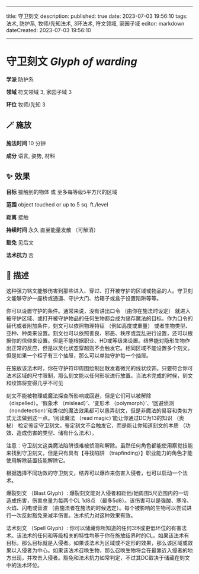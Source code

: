 
---
title: 守卫刻文
description: 
published: true
date: 2023-07-03 19:56:10
tags: 法术, 防护系, 牧师/先知法术, 3环法术, 符文领域, 家园子域
editor: markdown
dateCreated: 2023-07-03 19:56:10

---

# **守卫刻文** *Glyph of warding*

**学派** 防护系 

**领域** 符文领域 3, 家园子域 3

**环位** 牧师/先知 3

## 🪄 施放

**施法时间** 10 分钟

**成分** 语言, 姿势, 材料

## ✨ 效果 

**目标** 接触到的物体 或 至多每等级5平方尺的区域 

**范围** object touched or up to 5 sq. ft./level

**距离** 接触  

**持续时间** 永久 直至能量发散 （可解消） 

**豁免** 见后文

**法术抗力** 否

## 📖 描述

这种强力铭文能够伤害到那些进入、穿过、打开被守护的区域或物品的人。守卫刻文能够守护一座桥或通道、守护大门、给箱子或盒子设置陷阱等等。

你可以设置守护的条件。通常来说，没有讲出口令 （由你在施法时设定） 就进入被守护区域、或打开被守护物品的任何生物都会成为储存魔法的目标。作为口令的替代或者附加条件，刻文可以依照物理特征 （例如高度或重量） 或者生物类型、亚种、种类来设置。刻文也可以依照善良、邪恶、秩序或混乱进行设置，还可以根据你的信仰来设置。但是不能根据职业、HD或等级来设置。结界能对隐形生物作出正常的反应，但是以灵化状态穿越则不会触发它。相同区域不能设置多个刻文。但是如果一个柜子有三个抽屉，那么可以单独守护每一个抽屉。

在施放该法术时，你在守护符印周围绘制出散发着微光的线状纹饰。只要符合你可法术区域的尺寸限制，那么刻文能以任何形状进行放置。当法术完成的时候，刻文和纹饰将变得几乎不可见

刻文不能被物理或魔法探查所影响或回避，但是它们可以被解除 （dispelled）。‘假象术 （mislead）’、‘变形术 （polymorph）’、‘回避侦测 （nondetection）’和类似的魔法效果都可以愚弄刻文，但是非魔法的易容和类似方式无法做到这一点。‘阅读魔法 （read magic）’能让你通过DC为13的知识 （奥秘） 检定鉴定守卫刻文。鉴定刻文不会触发它，而是能让你知道刻文的本质 （功效、造成伤害的类型、储有什么法术）。

注意：守卫刻文这类魔法陷阱很难被侦测和解除。虽然任何角色都能使用察觉技能来找到守卫刻文，但是只有具有【寻找陷阱 （trapfinding）】职业能力的角色才能使用解除装置技能解除它。

根据选择不同功效的守卫刻文，结界可以爆炸来伤害入侵者，也可以启动一个法术。

爆裂刻文 （Blast Glyph）: 爆裂刻文能对入侵者和距他/她周围5尺范围内的一切造成伤害，伤害总量为每两个CL 1d8点 （最多5d8）。该伤害可以是强酸、寒冷、火焰、闪电或音波 （由施法者在施法的时候选定）。每个被影响的生物可以尝试进行一次反射豁免来减半伤害。法术抗力对这种效果有效。

法术刻文 （Spell Glyph）: 你可以储藏你所知道的任何3环或更低环位的有害法术。该法术的任何和等级相关的特性均基于你在施放结界时的CL。如果该法术有目标，那么目标就是入侵者。如果该法术为区域或不定形的效果，那么该区域或效果以入侵者为中心。如果该法术召唤生物，那么召唤生物将会在最靠近入侵者的地方出现，并攻击入侵者。豁免和法术抗力如常判定，不过其DC取决于储藏在刻文中的法术环位。
    